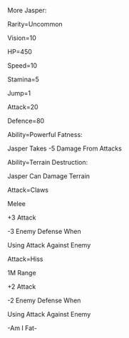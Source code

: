 More Jasper:

Rarity=Uncommon

Vision=10

HP=450

Speed=10

Stamina=5

Jump=1

Attack=20

Defence=80

Ability=Powerful Fatness:

Jasper Takes -5 Damage From Attacks

Ability=Terrain Destruction:

Jasper Can Damage Terrain

Attack=Claws

Melee

+3 Attack

-3 Enemy Defense When 

Using Attack Against Enemy

Attack=Hiss

1M Range

+2 Attack

-2 Enemy Defense When

Using Attack Against Enemy

-Am I Fat-
